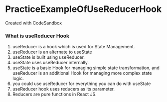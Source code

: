 # PracticeExampleOfUseReducerHook
Created with CodeSandbox
### What is useReducer Hook
1. useReducer is a hook which is used for State Management.
2. useReducer is an alternate to useState
3. useState is built using useReducer.
4. useState uses useReducer internally.
5. useState is a basic Hook for managing simple state transformation, and useReducer is an additional Hook for managing more complex state logic.
6. you could use useReducer for everything you can do with useState
7. useReducer hook uses reducers as its parameter.
8. Reducers are pure functions in React JS.
